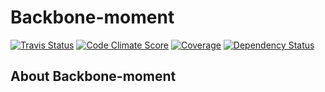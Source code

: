 Backbone-moment
====================

[![Travis Status](http://img.shields.io/travis/paulfalgout/backbone-moment/master.svg?style=flat&amp;label=travis)](https://travis-ci.org/paulfalgout/backbone-moment) [![Code Climate Score](http://img.shields.io/codeclimate/github/paulfalgout/backbone-moment.svg?style=flat)](https://codeclimate.com/github/paulfalgout/backbone-moment) [![Coverage](http://img.shields.io/codeclimate/coverage/github/paulfalgout/backbone-moment.svg?style=flat)](https://codeclimate.com/github/paulfalgout/backbone-moment) [![Dependency Status](http://img.shields.io/david/paulfalgout/backbone-moment.svg?style=flat)](https://david-dm.org/paulfalgout/backbone-moment)


## About Backbone-moment
